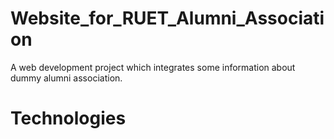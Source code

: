 # Website_for_RUET_Alumni_Association
A web development project which integrates some information about dummy alumni association.
# Technologies

